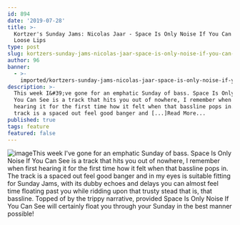 ```yaml
---
id: 894
date: '2019-07-28'
title: >-
  Kortzer's Sunday Jams: Nicolas Jaar - Space Is Only Noise If You Can See -
  Loose Lips
type: post
slug: kortzers-sunday-jams-nicolas-jaar-space-is-only-noise-if-you-can-see
author: 96
banner:
  - >-
    imported/kortzers-sunday-jams-nicolas-jaar-space-is-only-noise-if-you-can-see/image894.jpeg
description: >-
  This week I&#39;ve gone for an emphatic Sunday of bass. Space Is Only Noise If
  You Can See is a track that hits you out of nowhere, I remember when first
  hearing it for the first time how it felt when that bassline pops in. The
  track is a spaced out feel good banger and [...]Read More...
published: true
tags: feature
featured: false
---
```

![image](../imported/kortzers-sunday-jams-nicolas-jaar-space-is-only-noise-if-you-can-see/image894.jpeg)This week I've gone for an emphatic Sunday of bass. Space Is Only Noise If You Can See is a track that hits you out of nowhere, I remember when first hearing it for the first time how it felt when that bassline pops in. The track is a spaced out feel good banger and in my eyes is suitable fitting for Sunday Jams, with its dubby echoes and delays you can almost feel time floating past you while ridding upon that trusty stead that is, that bassline. Topped of by the trippy narrative, provided Space Is Only Noise If You Can See will certainly float you through your Sunday in the best manner possible!